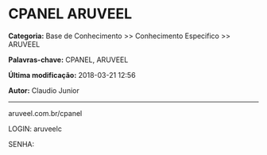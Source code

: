 # CPANEL ARUVEEL

**Categoria:** Base de Conhecimento >> Conhecimento Especifico >> ARUVEEL

**Palavras-chave:** CPANEL, ARUVEEL

**Última modificação:** 2018-03-21 12:56

**Autor:** Claudio Junior

---

<p>aruveel.com.br/cpanel</p>
<p>LOGIN: aruveelc</p>
<p>SENHA: </p>